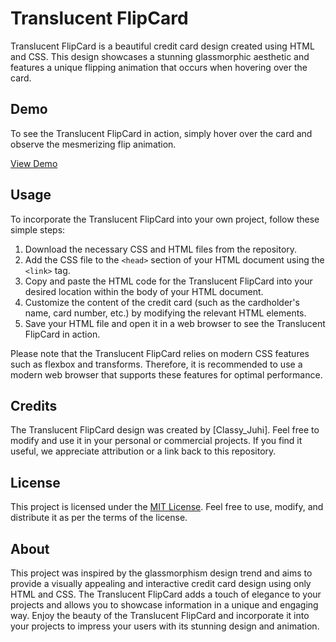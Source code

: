 # Translucent FlipCard

Translucent FlipCard is a beautiful credit card design created using HTML and CSS. This design showcases a stunning glassmorphic aesthetic and features a unique flipping animation that occurs when hovering over the card.

## Demo

To see the Translucent FlipCard in action, simply hover over the card and observe the mesmerizing flip animation.

[View Demo](link-to-demo)

## Usage

To incorporate the Translucent FlipCard into your own project, follow these simple steps:

1. Download the necessary CSS and HTML files from the repository.
2. Add the CSS file to the `<head>` section of your HTML document using the `<link>` tag.
3. Copy and paste the HTML code for the Translucent FlipCard into your desired location within the body of your HTML document.
4. Customize the content of the credit card (such as the cardholder's name, card number, etc.) by modifying the relevant HTML elements.
5. Save your HTML file and open it in a web browser to see the Translucent FlipCard in action.

Please note that the Translucent FlipCard relies on modern CSS features such as flexbox and transforms. Therefore, it is recommended to use a modern web browser that supports these features for optimal performance.

## Credits

The Translucent FlipCard design was created by [Classy_Juhi]. Feel free to modify and use it in your personal or commercial projects. If you find it useful, we appreciate attribution or a link back to this repository.

## License

This project is licensed under the [MIT License](link-to-license). Feel free to use, modify, and distribute it as per the terms of the license.

## About

This project was inspired by the glassmorphism design trend and aims to provide a visually appealing and interactive credit card design using only HTML and CSS. The Translucent FlipCard adds a touch of elegance to your projects and allows you to showcase information in a unique and engaging way. Enjoy the beauty of the Translucent FlipCard and incorporate it into your projects to impress your users with its stunning design and animation.
